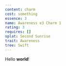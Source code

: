```yaml
---
content: charm
cost: something
essence: 3
name: Awareness e3 Charm 1
rating: 3
requires: []
splat: Second Sunrise
trait: Awareness
tree: Swift
---
```


Hello **world**!
